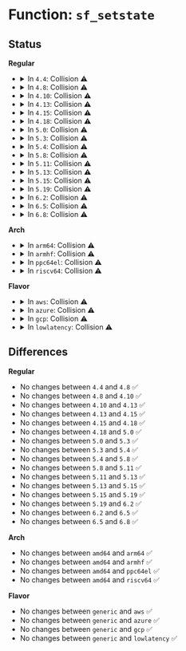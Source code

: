 # Function: <code>sf_setstate</code>

## Status
<b>Regular</b>
<ul>
<li>
<details>
<summary>In <code>4.4</code>: Collision ⚠️</summary>

```c
int sf_setstate(struct ip_mc_list *pmc);
```

**Collision:** Static-Static Collision

**Inline:** No

**Transformation:** False

**Instances:**

```
In net/ipv4/igmp.c (ffffffff81795510)
Location: net/ipv4/igmp.c:1892
Inline: False
Direct callers:
  - net/ipv4/igmp.c:ip_mc_del_src
  - net/ipv4/igmp.c:ip_mc_add_src
```
```
In net/ipv6/mcast.c (ffffffff817e8dd0)
Location: net/ipv6/mcast.c:2214
Inline: False
Direct callers:
  - net/ipv6/mcast.c:ip6_mc_del_src
  - net/ipv6/mcast.c:ip6_mc_add_src
```
**Symbols:**

```
ffffffff81795510-ffffffff8179566e: sf_setstate (STB_LOCAL)
ffffffff817e8dd0-ffffffff817e8f78: sf_setstate (STB_LOCAL)
```
</details>
</li>
<li>
<details>
<summary>In <code>4.8</code>: Collision ⚠️</summary>

```c
int sf_setstate(struct ip_mc_list *pmc);
```

**Collision:** Static-Static Collision

**Inline:** No

**Transformation:** False

**Instances:**

```
In net/ipv4/igmp.c (ffffffff81802ef0)
Location: net/ipv4/igmp.c:1902
Inline: False
Direct callers:
  - net/ipv4/igmp.c:ip_mc_add_src
  - net/ipv4/igmp.c:ip_mc_del_src
```
```
In net/ipv6/mcast.c (ffffffff81857610)
Location: net/ipv6/mcast.c:2213
Inline: False
Direct callers:
  - net/ipv6/mcast.c:ip6_mc_add_src
  - net/ipv6/mcast.c:ip6_mc_del_src
```
**Symbols:**

```
ffffffff81802ef0-ffffffff81803056: sf_setstate (STB_LOCAL)
ffffffff81857610-ffffffff818577c7: sf_setstate (STB_LOCAL)
```
</details>
</li>
<li>
<details>
<summary>In <code>4.10</code>: Collision ⚠️</summary>

```c
int sf_setstate(struct ip_mc_list *pmc);
```

**Collision:** Static-Static Collision

**Inline:** No

**Transformation:** False

**Instances:**

```
In net/ipv4/igmp.c (ffffffff81833e90)
Location: net/ipv4/igmp.c:1940
Inline: False
Direct callers:
  - net/ipv4/igmp.c:ip_mc_add_src
  - net/ipv4/igmp.c:ip_mc_del_src
```
```
In net/ipv6/mcast.c (ffffffff81889410)
Location: net/ipv6/mcast.c:2237
Inline: False
Direct callers:
  - net/ipv6/mcast.c:ip6_mc_add_src
  - net/ipv6/mcast.c:ip6_mc_del_src
```
**Symbols:**

```
ffffffff81833e90-ffffffff81833ff6: sf_setstate (STB_LOCAL)
ffffffff81889410-ffffffff818895c7: sf_setstate (STB_LOCAL)
```
</details>
</li>
<li>
<details>
<summary>In <code>4.13</code>: Collision ⚠️</summary>

```c
int sf_setstate(struct ip_mc_list *pmc);
```

**Collision:** Static-Static Collision

**Inline:** No

**Transformation:** False

**Instances:**

```
In net/ipv4/igmp.c (ffffffff81855440)
Location: net/ipv4/igmp.c:1949
Inline: False
Direct callers:
  - net/ipv4/igmp.c:ip_mc_add_src
  - net/ipv4/igmp.c:ip_mc_del_src
```
```
In net/ipv6/mcast.c (ffffffff818afaa0)
Location: net/ipv6/mcast.c:2236
Inline: False
Direct callers:
  - net/ipv6/mcast.c:ip6_mc_add_src
  - net/ipv6/mcast.c:ip6_mc_del_src
```
**Symbols:**

```
ffffffff81855440-ffffffff818555b8: sf_setstate (STB_LOCAL)
ffffffff818afaa0-ffffffff818afc61: sf_setstate (STB_LOCAL)
```
</details>
</li>
<li>
<details>
<summary>In <code>4.15</code>: Collision ⚠️</summary>

```c
int sf_setstate(struct ip_mc_list *pmc);
```

**Collision:** Static-Static Collision

**Inline:** No

**Transformation:** False

**Instances:**

```
In net/ipv4/igmp.c (ffffffff818d52e0)
Location: net/ipv4/igmp.c:1975
Inline: False
Direct callers:
  - net/ipv4/igmp.c:ip_mc_add_src
  - net/ipv4/igmp.c:ip_mc_del_src
```
```
In net/ipv6/mcast.c (ffffffff819327c0)
Location: net/ipv6/mcast.c:2241
Inline: False
Direct callers:
  - net/ipv6/mcast.c:ip6_mc_add_src
  - net/ipv6/mcast.c:ip6_mc_del_src
```
**Symbols:**

```
ffffffff818d52e0-ffffffff818d5458: sf_setstate (STB_LOCAL)
ffffffff819327c0-ffffffff81932981: sf_setstate (STB_LOCAL)
```
</details>
</li>
<li>
<details>
<summary>In <code>4.18</code>: Collision ⚠️</summary>

```c
int sf_setstate(struct ip_mc_list *pmc);
```

**Collision:** Static-Static Collision

**Inline:** No

**Transformation:** False

**Instances:**

```
In net/ipv4/igmp.c (ffffffff8192bc40)
Location: net/ipv4/igmp.c:1986
Inline: False
Direct callers:
  - net/ipv4/igmp.c:ip_mc_add_src
  - net/ipv4/igmp.c:ip_mc_del_src
```
```
In net/ipv6/mcast.c (ffffffff8198b1d0)
Location: net/ipv6/mcast.c:2266
Inline: False
Direct callers:
  - net/ipv6/mcast.c:ip6_mc_add_src
  - net/ipv6/mcast.c:ip6_mc_del_src
```
**Symbols:**

```
ffffffff8192bc40-ffffffff8192bdb8: sf_setstate (STB_LOCAL)
ffffffff8198b1d0-ffffffff8198b38a: sf_setstate (STB_LOCAL)
```
</details>
</li>
<li>
<details>
<summary>In <code>5.0</code>: Collision ⚠️</summary>

```c
int sf_setstate(struct ip_mc_list *pmc);
```

**Collision:** Static-Static Collision

**Inline:** No

**Transformation:** False

**Instances:**

```
In net/ipv4/igmp.c (ffffffff8195b0d0)
Location: net/ipv4/igmp.c:2002
Inline: False
Direct callers:
  - net/ipv4/igmp.c:ip_mc_add_src
  - net/ipv4/igmp.c:ip_mc_del_src
```
```
In net/ipv6/mcast.c (ffffffff819c1af0)
Location: net/ipv6/mcast.c:2266
Inline: False
Direct callers:
  - net/ipv6/mcast.c:ip6_mc_add_src
  - net/ipv6/mcast.c:ip6_mc_del_src
```
**Symbols:**

```
ffffffff8195b0d0-ffffffff8195b248: sf_setstate (STB_LOCAL)
ffffffff819c1af0-ffffffff819c1caa: sf_setstate (STB_LOCAL)
```
</details>
</li>
<li>
<details>
<summary>In <code>5.3</code>: Collision ⚠️</summary>

```c
int sf_setstate(struct ip_mc_list *pmc);
```

**Collision:** Static-Static Collision

**Inline:** No

**Transformation:** False

**Instances:**

```
In net/ipv4/igmp.c (ffffffff819bfdd0)
Location: net/ipv4/igmp.c:2004
Inline: False
Direct callers:
  - net/ipv4/igmp.c:ip_mc_add_src
  - net/ipv4/igmp.c:ip_mc_del_src
```
```
In net/ipv6/mcast.c (ffffffff81a30900)
Location: net/ipv6/mcast.c:2265
Inline: False
Direct callers:
  - net/ipv6/mcast.c:ip6_mc_add_src
  - net/ipv6/mcast.c:ip6_mc_del_src
```
**Symbols:**

```
ffffffff819bfdd0-ffffffff819bff3a: sf_setstate (STB_LOCAL)
ffffffff81a30900-ffffffff81a30aa5: sf_setstate (STB_LOCAL)
```
</details>
</li>
<li>
<details>
<summary>In <code>5.4</code>: Collision ⚠️</summary>

```c
int sf_setstate(struct ip_mc_list *pmc);
```

**Collision:** Static-Static Collision

**Inline:** No

**Transformation:** False

**Instances:**

```
In net/ipv4/igmp.c (ffffffff819f6970)
Location: net/ipv4/igmp.c:2004
Inline: False
Direct callers:
  - net/ipv4/igmp.c:ip_mc_add_src
  - net/ipv4/igmp.c:ip_mc_del_src
```
```
In net/ipv6/mcast.c (ffffffff81a67450)
Location: net/ipv6/mcast.c:2265
Inline: False
Direct callers:
  - net/ipv6/mcast.c:ip6_mc_add_src
  - net/ipv6/mcast.c:ip6_mc_del_src
```
**Symbols:**

```
ffffffff819f6970-ffffffff819f6ada: sf_setstate (STB_LOCAL)
ffffffff81a67450-ffffffff81a675f5: sf_setstate (STB_LOCAL)
```
</details>
</li>
<li>
<details>
<summary>In <code>5.8</code>: Collision ⚠️</summary>

```c
int sf_setstate(struct ip_mc_list *pmc);
```

**Collision:** Static-Static Collision

**Inline:** No

**Transformation:** False

**Instances:**

```
In net/ipv4/igmp.c (ffffffff81ae4c70)
Location: net/ipv4/igmp.c:2002
Inline: False
Direct callers:
  - net/ipv4/igmp.c:ip_mc_add_src
```
```
In net/ipv6/mcast.c (ffffffff81b5fee0)
Location: net/ipv6/mcast.c:2262
Inline: False
Direct callers:
  - net/ipv6/mcast.c:ip6_mc_add_src
```
**Symbols:**

```
ffffffff81ae4c70-ffffffff81ae4dda: sf_setstate (STB_LOCAL)
ffffffff81b5fee0-ffffffff81b60085: sf_setstate (STB_LOCAL)
```
</details>
</li>
<li>
<details>
<summary>In <code>5.11</code>: Collision ⚠️</summary>

```c
int sf_setstate(struct ip_mc_list *pmc);
```

**Collision:** Static-Static Collision

**Inline:** No

**Transformation:** False

**Instances:**

```
In net/ipv4/igmp.c (ffffffff81af1b40)
Location: net/ipv4/igmp.c:2002
Inline: False
Direct callers:
  - net/ipv4/igmp.c:ip_mc_add_src
```
```
In net/ipv6/mcast.c (ffffffff81b6e650)
Location: net/ipv6/mcast.c:2262
Inline: False
Direct callers:
  - net/ipv6/mcast.c:ip6_mc_add_src
```
**Symbols:**

```
ffffffff81af1b40-ffffffff81af1caa: sf_setstate (STB_LOCAL)
ffffffff81b6e650-ffffffff81b6e7f5: sf_setstate (STB_LOCAL)
```
</details>
</li>
<li>
<details>
<summary>In <code>5.13</code>: Collision ⚠️</summary>

```c
int sf_setstate(struct ip_mc_list *pmc);
```

**Collision:** Static-Static Collision

**Inline:** No

**Transformation:** False

**Instances:**

```
In net/ipv4/igmp.c (ffffffff81add330)
Location: net/ipv4/igmp.c:2010
Inline: False
Direct callers:
  - net/ipv4/igmp.c:ip_mc_add_src
```
```
In net/ipv6/mcast.c (ffffffff81b5ca50)
Location: net/ipv6/mcast.c:2418
Inline: False
Direct callers:
  - net/ipv6/mcast.c:ip6_mc_add_src
```
**Symbols:**

```
ffffffff81add330-ffffffff81add49a: sf_setstate (STB_LOCAL)
ffffffff81b5ca50-ffffffff81b5cc0e: sf_setstate (STB_LOCAL)
```
</details>
</li>
<li>
<details>
<summary>In <code>5.15</code>: Collision ⚠️</summary>

```c
int sf_setstate(struct ip_mc_list *pmc);
```

**Collision:** Static-Static Collision

**Inline:** No

**Transformation:** False

**Instances:**

```
In net/ipv4/igmp.c (ffffffff81b9c7a0)
Location: net/ipv4/igmp.c:2010
Inline: False
Direct callers:
  - net/ipv4/igmp.c:ip_mc_add_src
```
```
In net/ipv6/mcast.c (ffffffff81c242a0)
Location: net/ipv6/mcast.c:2416
Inline: False
Direct callers:
  - net/ipv6/mcast.c:ip6_mc_add_src
```
**Symbols:**

```
ffffffff81b9c7a0-ffffffff81b9c90a: sf_setstate (STB_LOCAL)
ffffffff81c242a0-ffffffff81c2445e: sf_setstate (STB_LOCAL)
```
</details>
</li>
<li>
<details>
<summary>In <code>5.19</code>: Collision ⚠️</summary>

```c
int sf_setstate(struct ip_mc_list *pmc);
```

**Collision:** Static-Static Collision

**Inline:** No

**Transformation:** False

**Instances:**

```
In net/ipv4/igmp.c (ffffffff81d2e7d0)
Location: net/ipv4/igmp.c:2017
Inline: False
Direct callers:
  - net/ipv4/igmp.c:ip_mc_add_src
```
```
In net/ipv6/mcast.c (ffffffff81dc13e0)
Location: net/ipv6/mcast.c:2418
Inline: False
Direct callers:
  - net/ipv6/mcast.c:ip6_mc_add_src
```
**Symbols:**

```
ffffffff81d2e7d0-ffffffff81d2e94f: sf_setstate (STB_LOCAL)
ffffffff81dc13e0-ffffffff81dc15b9: sf_setstate (STB_LOCAL)
```
</details>
</li>
<li>
<details>
<summary>In <code>6.2</code>: Collision ⚠️</summary>

```c
int sf_setstate(struct ip_mc_list *pmc);
```

**Collision:** Static-Static Collision

**Inline:** No

**Transformation:** False

**Instances:**

```
In net/ipv4/igmp.c (ffffffff81ef67b0)
Location: net/ipv4/igmp.c:2017
Inline: False
Direct callers:
  - net/ipv4/igmp.c:ip_mc_add_src
```
```
In net/ipv6/mcast.c (ffffffff81f91b80)
Location: net/ipv6/mcast.c:2418
Inline: False
Direct callers:
  - net/ipv6/mcast.c:ip6_mc_add_src
```
**Symbols:**

```
ffffffff81ef67b0-ffffffff81ef692f: sf_setstate (STB_LOCAL)
ffffffff81f91b80-ffffffff81f91d59: sf_setstate (STB_LOCAL)
```
</details>
</li>
<li>
<details>
<summary>In <code>6.5</code>: Collision ⚠️</summary>

```c
int sf_setstate(struct ip_mc_list *pmc);
```

**Collision:** Static-Static Collision

**Inline:** No

**Transformation:** False

**Instances:**

```
In net/ipv4/igmp.c (ffffffff81f56220)
Location: net/ipv4/igmp.c:2018
Inline: False
Direct callers:
  - net/ipv4/igmp.c:ip_mc_add_src
```
```
In net/ipv6/mcast.c (ffffffff81ff24a0)
Location: net/ipv6/mcast.c:2418
Inline: False
Direct callers:
  - net/ipv6/mcast.c:ip6_mc_add_src
```
**Symbols:**

```
ffffffff81f56220-ffffffff81f5639f: sf_setstate (STB_LOCAL)
ffffffff81ff24a0-ffffffff81ff2674: sf_setstate (STB_LOCAL)
```
</details>
</li>
<li>
<details>
<summary>In <code>6.8</code>: Collision ⚠️</summary>

```c
int sf_setstate(struct ip_mc_list *pmc);
```

**Collision:** Static-Static Collision

**Inline:** No

**Transformation:** False

**Instances:**

```
In net/ipv4/igmp.c (ffffffff8201c690)
Location: net/ipv4/igmp.c:2020
Inline: False
Direct callers:
  - net/ipv4/igmp.c:ip_mc_add_src
```
```
In net/ipv6/mcast.c (ffffffff820c00d0)
Location: net/ipv6/mcast.c:2415
Inline: False
Direct callers:
  - net/ipv6/mcast.c:ip6_mc_add_src
```
**Symbols:**

```
ffffffff8201c690-ffffffff8201c83e: sf_setstate (STB_LOCAL)
ffffffff820c00d0-ffffffff820c02d3: sf_setstate (STB_LOCAL)
```
</details>
</li>
</ul>
<b>Arch</b>
<ul>
<li>
<details>
<summary>In <code>arm64</code>: Collision ⚠️</summary>

```c
int sf_setstate(struct ip_mc_list *pmc);
```

**Collision:** Static-Static Collision

**Inline:** No

**Transformation:** False

**Instances:**

```
In net/ipv4/igmp.c (ffff800010cad468)
Location: net/ipv4/igmp.c:2004
Inline: False
Direct callers:
  - net/ipv4/igmp.c:ip_mc_add_src
  - net/ipv4/igmp.c:ip_mc_del_src
```
```
In net/ipv6/mcast.c (ffff800010d2d478)
Location: net/ipv6/mcast.c:2265
Inline: False
Direct callers:
  - net/ipv6/mcast.c:ip6_mc_add_src
  - net/ipv6/mcast.c:ip6_mc_del_src
```
**Symbols:**

```
ffff800010cad468-ffff800010cad5f0: sf_setstate (STB_LOCAL)
ffff800010d2d478-ffff800010d2d618: sf_setstate (STB_LOCAL)
```
</details>
</li>
<li>
<details>
<summary>In <code>armhf</code>: Collision ⚠️</summary>

```c
int sf_setstate(struct ip_mc_list *pmc);
```

**Collision:** Static-Static Collision

**Inline:** No

**Transformation:** False

**Instances:**

```
In net/ipv4/igmp.c (c0db9d64)
Location: net/ipv4/igmp.c:2004
Inline: False
Direct callers:
  - net/ipv4/igmp.c:ip_mc_add_src
  - net/ipv4/igmp.c:ip_mc_del_src
```
```
In net/ipv6/mcast.c (c0e316dc)
Location: net/ipv6/mcast.c:2265
Inline: False
Direct callers:
  - net/ipv6/mcast.c:ip6_mc_add_src
  - net/ipv6/mcast.c:ip6_mc_del_src
```
**Symbols:**

```
c0db9d64-c0db9f18: sf_setstate (STB_LOCAL)
c0e316dc-c0e318e0: sf_setstate (STB_LOCAL)
```
</details>
</li>
<li>
<details>
<summary>In <code>ppc64el</code>: Collision ⚠️</summary>

```c
int sf_setstate(struct ip_mc_list *pmc);
```

**Collision:** Static-Static Collision

**Inline:** No

**Transformation:** False

**Instances:**

```
In net/ipv4/igmp.c (c000000000dc3950)
Location: net/ipv4/igmp.c:2004
Inline: False
Direct callers:
  - net/ipv4/igmp.c:ip_mc_add_src
  - net/ipv4/igmp.c:ip_mc_del_src
```
```
In net/ipv6/mcast.c (c000000000e5f520)
Location: net/ipv6/mcast.c:2265
Inline: False
Direct callers:
  - net/ipv6/mcast.c:ip6_mc_add_src
  - net/ipv6/mcast.c:ip6_mc_del_src
```
**Symbols:**

```
c000000000dc3950-c000000000dc3b90: sf_setstate (STB_LOCAL)
c000000000e5f520-c000000000e5f7a0: sf_setstate (STB_LOCAL)
```
</details>
</li>
<li>
<details>
<summary>In <code>riscv64</code>: Collision ⚠️</summary>

```c
int sf_setstate(struct ip_mc_list *pmc);
```

**Collision:** Static-Static Collision

**Inline:** No

**Transformation:** False

**Instances:**

```
In net/ipv4/igmp.c (ffffffe00080749e)
Location: net/ipv4/igmp.c:2004
Inline: False
Direct callers:
  - net/ipv4/igmp.c:ip_mc_add_src
  - net/ipv4/igmp.c:ip_mc_del_src
```
```
In net/ipv6/mcast.c (ffffffe00086d722)
Location: net/ipv6/mcast.c:2265
Inline: False
Direct callers:
  - net/ipv6/mcast.c:ip6_mc_add_src
  - net/ipv6/mcast.c:ip6_mc_del_src
```
**Symbols:**

```
ffffffe00080749e-ffffffe0008075b0: sf_setstate (STB_LOCAL)
ffffffe00086d722-ffffffe00086d8aa: sf_setstate (STB_LOCAL)
```
</details>
</li>
</ul>
<b>Flavor</b>
<ul>
<li>
<details>
<summary>In <code>aws</code>: Collision ⚠️</summary>

```c
int sf_setstate(struct ip_mc_list *pmc);
```

**Collision:** Static-Static Collision

**Inline:** No

**Transformation:** False

**Instances:**

```
In net/ipv4/igmp.c (ffffffff81996710)
Location: net/ipv4/igmp.c:2004
Inline: False
Direct callers:
  - net/ipv4/igmp.c:ip_mc_add_src
  - net/ipv4/igmp.c:ip_mc_del_src
```
```
In net/ipv6/mcast.c (ffffffff81a06ae0)
Location: net/ipv6/mcast.c:2265
Inline: False
Direct callers:
  - net/ipv6/mcast.c:ip6_mc_add_src
  - net/ipv6/mcast.c:ip6_mc_del_src
```
**Symbols:**

```
ffffffff81996710-ffffffff8199687a: sf_setstate (STB_LOCAL)
ffffffff81a06ae0-ffffffff81a06c85: sf_setstate (STB_LOCAL)
```
</details>
</li>
<li>
<details>
<summary>In <code>azure</code>: Collision ⚠️</summary>

```c
int sf_setstate(struct ip_mc_list *pmc);
```

**Collision:** Static-Static Collision

**Inline:** No

**Transformation:** False

**Instances:**

```
In net/ipv4/igmp.c (ffffffff819501d0)
Location: net/ipv4/igmp.c:2004
Inline: False
Direct callers:
  - net/ipv4/igmp.c:ip_mc_add_src
  - net/ipv4/igmp.c:ip_mc_del_src
```
```
In net/ipv6/mcast.c (ffffffff819c38a0)
Location: net/ipv6/mcast.c:2265
Inline: False
Direct callers:
  - net/ipv6/mcast.c:ip6_mc_add_src
  - net/ipv6/mcast.c:ip6_mc_del_src
```
**Symbols:**

```
ffffffff819501d0-ffffffff8195033a: sf_setstate (STB_LOCAL)
ffffffff819c38a0-ffffffff819c3a45: sf_setstate (STB_LOCAL)
```
</details>
</li>
<li>
<details>
<summary>In <code>gcp</code>: Collision ⚠️</summary>

```c
int sf_setstate(struct ip_mc_list *pmc);
```

**Collision:** Static-Static Collision

**Inline:** No

**Transformation:** False

**Instances:**

```
In net/ipv4/igmp.c (ffffffff81a00fb0)
Location: net/ipv4/igmp.c:2004
Inline: False
Direct callers:
  - net/ipv4/igmp.c:ip_mc_add_src
  - net/ipv4/igmp.c:ip_mc_del_src
```
```
In net/ipv6/mcast.c (ffffffff81a71560)
Location: net/ipv6/mcast.c:2265
Inline: False
Direct callers:
  - net/ipv6/mcast.c:ip6_mc_add_src
  - net/ipv6/mcast.c:ip6_mc_del_src
```
**Symbols:**

```
ffffffff81a00fb0-ffffffff81a0111a: sf_setstate (STB_LOCAL)
ffffffff81a71560-ffffffff81a71705: sf_setstate (STB_LOCAL)
```
</details>
</li>
<li>
<details>
<summary>In <code>lowlatency</code>: Collision ⚠️</summary>

```c
int sf_setstate(struct ip_mc_list *pmc);
```

**Collision:** Static-Static Collision

**Inline:** No

**Transformation:** False

**Instances:**

```
In net/ipv4/igmp.c (ffffffff81a0b4a0)
Location: net/ipv4/igmp.c:2004
Inline: False
Direct callers:
  - net/ipv4/igmp.c:ip_mc_add_src
  - net/ipv4/igmp.c:ip_mc_del_src
```
```
In net/ipv6/mcast.c (ffffffff81a7db80)
Location: net/ipv6/mcast.c:2265
Inline: False
Direct callers:
  - net/ipv6/mcast.c:ip6_mc_add_src
  - net/ipv6/mcast.c:ip6_mc_del_src
```
**Symbols:**

```
ffffffff81a0b4a0-ffffffff81a0b60a: sf_setstate (STB_LOCAL)
ffffffff81a7db80-ffffffff81a7dd25: sf_setstate (STB_LOCAL)
```
</details>
</li>
</ul>

## Differences
<b>Regular</b>
<ul>
<li>
No changes between <code>4.4</code> and <code>4.8</code> ✅
</li>
<li>
No changes between <code>4.8</code> and <code>4.10</code> ✅
</li>
<li>
No changes between <code>4.10</code> and <code>4.13</code> ✅
</li>
<li>
No changes between <code>4.13</code> and <code>4.15</code> ✅
</li>
<li>
No changes between <code>4.15</code> and <code>4.18</code> ✅
</li>
<li>
No changes between <code>4.18</code> and <code>5.0</code> ✅
</li>
<li>
No changes between <code>5.0</code> and <code>5.3</code> ✅
</li>
<li>
No changes between <code>5.3</code> and <code>5.4</code> ✅
</li>
<li>
No changes between <code>5.4</code> and <code>5.8</code> ✅
</li>
<li>
No changes between <code>5.8</code> and <code>5.11</code> ✅
</li>
<li>
No changes between <code>5.11</code> and <code>5.13</code> ✅
</li>
<li>
No changes between <code>5.13</code> and <code>5.15</code> ✅
</li>
<li>
No changes between <code>5.15</code> and <code>5.19</code> ✅
</li>
<li>
No changes between <code>5.19</code> and <code>6.2</code> ✅
</li>
<li>
No changes between <code>6.2</code> and <code>6.5</code> ✅
</li>
<li>
No changes between <code>6.5</code> and <code>6.8</code> ✅
</li>
</ul>
<b>Arch</b>
<ul>
<li>
No changes between <code>amd64</code> and <code>arm64</code> ✅
</li>
<li>
No changes between <code>amd64</code> and <code>armhf</code> ✅
</li>
<li>
No changes between <code>amd64</code> and <code>ppc64el</code> ✅
</li>
<li>
No changes between <code>amd64</code> and <code>riscv64</code> ✅
</li>
</ul>
<b>Flavor</b>
<ul>
<li>
No changes between <code>generic</code> and <code>aws</code> ✅
</li>
<li>
No changes between <code>generic</code> and <code>azure</code> ✅
</li>
<li>
No changes between <code>generic</code> and <code>gcp</code> ✅
</li>
<li>
No changes between <code>generic</code> and <code>lowlatency</code> ✅
</li>
</ul>
